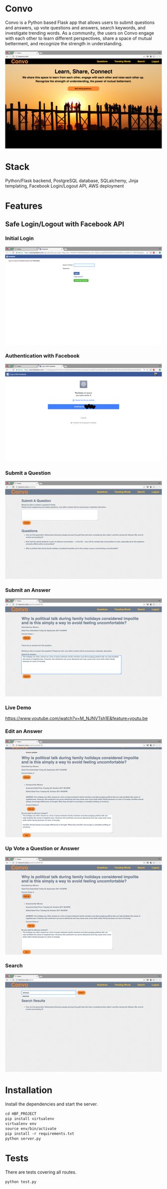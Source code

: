 # Convo

Convo is a Python based Flask app that allows users to submit questions and answers, up vote questions and answers, search keywords, and investigate trending words. As a community, the users on Convo engage with each other to learn different perspectives, share a space of mutual betterment, and recognize the strength in understanding.

<img src="/static/Convo_home.png">


# Stack

Python/Flask backend, PostgreSQL database, SQLalchemy, Jinja templating, Facebook Login/Logout API, AWS deployment

# Features

## Safe Login/Logout with Facebook API

### Initial Login

<img src="/static/Convo_login.png">


### Authentication with Facebook

<img src="/static/Convo_login_cont.png">


### Submit a Question

<img src="/static/Convo_questions.png">


### Submit an Answer

<img src="/static/Convo_submit_answ.png">

### Live Demo

https://www.youtube.com/watch?v=M_NJNVTsh1E&feature=youtu.be


### Edit an Answer

<img src="/static/Convo_edit_answ2.png">


### Up Vote a Question or Answer

<img src="/static/Convo_vote_up.png">


### Search 

<img src="/static/Convo_search.png">


# Installation

Install the dependencies and start the server.

```
cd HBF_PROJECT 
pip install virtualenv 
virtualenv env 
source env/bin/activate 
pip install -r requirements.txt 
python server.py
```

# Tests
There are tests covering all routes.

```
python test.py
```
